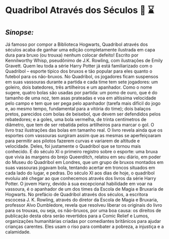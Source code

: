 # Quadribol Através dos Séculos :star2: :hourglass: #

## *Sinopse:* ##

Já famoso por compor a Biblioteca Hogwarts, Quadribol através dos séculos acaba de ganhar uma edição completamente ilustrada em capa dura para bruxo (ou trouxa) nenhum colocar defeito! Escrito por Kennilworthy Whisp, pseudônimo de J.K. Rowling, com ilustrações de Emily Gravett. Quem leu toda a série Harry Potter já está familiarizado com o Quadribol – esporte típico dos bruxos e tão popular para eles quanto o futebol para os não-bruxos. No Quadribol, os jogadores ficam suspensos em suas vassouras durante a partida e cada time tem sete jogadores: um goleiro, dois batedores, três artilheiros e um apanhador. Como o nome sugere, quatro bolas são usadas por partida: um pomo de ouro, que é do tamanho de uma noz, tem asas prateadas e voa em altíssima velocidade pelo campo e tem que ser pega pelo apanhador (tarefa mais difícil do jogo e, ao mesmo tempo, fundamental para a vitória do time); dois balaços pretos, parecidos com bolas de beisebol, que devem ser defendidos pelos rebatedores; e a goles, uma bola vermelha, de trinta centímetros de diâmetro, que tem de ser rebatida pelos artilheiros para marcar o gol. O livro traz ilustrações das bolas em tamanho real. O livro revela ainda que os esportes com vassouras surgiram assim que as mesmas se aperfeiçoaram para permitir aos pilotos fazerem curvas e variarem de altitude e velocidade. Deles, foi justamente o Quadribol que se tornou mais conhecido. É do século XI o primeiro registro sobre o esporte: uma bruxa que vivia às margens do brejo Queerditch, relatou em seu diário, em poder do Museu do Quadribol em Londres, que um grupo de bruxos montados em suas vassouras jogavam bola, tentando acertar em troncos situados em cada lado do lugar, e pedras. Do século XI aos dias de hoje, o quadribol evoluiu até chegar ao que conhecemos através dos livros da série Harry Potter. O jovem Harry, devido à sua excepcional habilidade em voar na vassoura, é o apanhador de um dos times da Escola de Magia e Bruxaria de Hogwarts. No prefácio de Quadribol através dos séculos, a escritora escocesa J. K. Rowling, através do diretor da Escola de Magia e Bruxaria, professor Alvo Dumbledore, revela que resolveu liberar os originais do livro para os trouxas, ou seja, os não-bruxos, por uma boa causa: os direitos de publicação desta obra serão revertidos para a Comic Relief e Lumos, organizações humanitárias criadas por comediantes britânicos para ajudar crianças carentes. Eles usam o riso para combater a pobreza, a injustiça e a calamidade.
